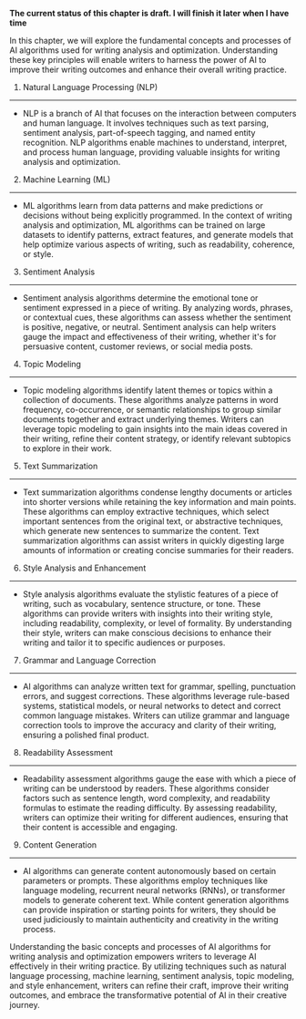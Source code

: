 **The current status of this chapter is draft. I will finish it later when I have time**

In this chapter, we will explore the fundamental concepts and processes of AI algorithms used for writing analysis and optimization. Understanding these key principles will enable writers to harness the power of AI to improve their writing outcomes and enhance their overall writing practice.

1. Natural Language Processing (NLP)
------------------------------------

* NLP is a branch of AI that focuses on the interaction between computers and human language. It involves techniques such as text parsing, sentiment analysis, part-of-speech tagging, and named entity recognition. NLP algorithms enable machines to understand, interpret, and process human language, providing valuable insights for writing analysis and optimization.

2. Machine Learning (ML)
------------------------

* ML algorithms learn from data patterns and make predictions or decisions without being explicitly programmed. In the context of writing analysis and optimization, ML algorithms can be trained on large datasets to identify patterns, extract features, and generate models that help optimize various aspects of writing, such as readability, coherence, or style.

3. Sentiment Analysis
---------------------

* Sentiment analysis algorithms determine the emotional tone or sentiment expressed in a piece of writing. By analyzing words, phrases, or contextual cues, these algorithms can assess whether the sentiment is positive, negative, or neutral. Sentiment analysis can help writers gauge the impact and effectiveness of their writing, whether it's for persuasive content, customer reviews, or social media posts.

4. Topic Modeling
-----------------

* Topic modeling algorithms identify latent themes or topics within a collection of documents. These algorithms analyze patterns in word frequency, co-occurrence, or semantic relationships to group similar documents together and extract underlying themes. Writers can leverage topic modeling to gain insights into the main ideas covered in their writing, refine their content strategy, or identify relevant subtopics to explore in their work.

5. Text Summarization
---------------------

* Text summarization algorithms condense lengthy documents or articles into shorter versions while retaining the key information and main points. These algorithms can employ extractive techniques, which select important sentences from the original text, or abstractive techniques, which generate new sentences to summarize the content. Text summarization algorithms can assist writers in quickly digesting large amounts of information or creating concise summaries for their readers.

6. Style Analysis and Enhancement
---------------------------------

* Style analysis algorithms evaluate the stylistic features of a piece of writing, such as vocabulary, sentence structure, or tone. These algorithms can provide writers with insights into their writing style, including readability, complexity, or level of formality. By understanding their style, writers can make conscious decisions to enhance their writing and tailor it to specific audiences or purposes.

7. Grammar and Language Correction
----------------------------------

* AI algorithms can analyze written text for grammar, spelling, punctuation errors, and suggest corrections. These algorithms leverage rule-based systems, statistical models, or neural networks to detect and correct common language mistakes. Writers can utilize grammar and language correction tools to improve the accuracy and clarity of their writing, ensuring a polished final product.

8. Readability Assessment
-------------------------

* Readability assessment algorithms gauge the ease with which a piece of writing can be understood by readers. These algorithms consider factors such as sentence length, word complexity, and readability formulas to estimate the reading difficulty. By assessing readability, writers can optimize their writing for different audiences, ensuring that their content is accessible and engaging.

9. Content Generation
---------------------

* AI algorithms can generate content autonomously based on certain parameters or prompts. These algorithms employ techniques like language modeling, recurrent neural networks (RNNs), or transformer models to generate coherent text. While content generation algorithms can provide inspiration or starting points for writers, they should be used judiciously to maintain authenticity and creativity in the writing process.

Understanding the basic concepts and processes of AI algorithms for writing analysis and optimization empowers writers to leverage AI effectively in their writing practice. By utilizing techniques such as natural language processing, machine learning, sentiment analysis, topic modeling, and style enhancement, writers can refine their craft, improve their writing outcomes, and embrace the transformative potential of AI in their creative journey.
